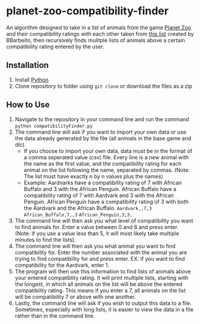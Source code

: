 # planet-zoo-compatibility-finder
An algorithm designed to take in a list of animals from the game [Planet Zoo](https://www.planetzoogame.com/) and their compatibility ratings with each other taken from [this list](https://docs.google.com/spreadsheets/d/16ZLLyfAVrQwxqENqkYrrEvvicrX536iy-kZOWuEUjOA/edit#gid=1594290468) created by BBarbeito, then recursively finds mulitple lists of animals above a certain compatibility rating entered by the user.


## Installation
1. Install [Python](https://www.python.org/downloads/)
2. Clone repository to folder using ```git clone``` or download the files as a zip

## How to Use
1. Navigate to the repository in your command line and run the command ```python compatibilityFinder.py```
2. The command line will ask if you want to import your own data or use the data already generated by the file (all animals in the base game and dlc).
    - If you choose to import your own data, data must be in the format of a comma seperated value (csv) file. Every line is a new animal with the name as the first value, and the compatibility rating for each animal on the list following the name, separated by commas. (Note: The list must have exactly n by n values plus the names)
    - Example: Aardvarks have a compatibility rating of 7 with African Buffalo and 3 with the African Penguin. African Buffalo have a compatibility rating of 7 with Aardvark and 3 with the African Penguin. African Penguin have a compatibility rating of 3 with both the Aardvark and the African Buffalo.
    ```Aardvark,,7,3```
    ```African_Buffalo,7,,3```
    ```African_Penguin,3,3,```
3. The command line will then ask you what level of compatibility you want to find animals for. Enter a value between 0 and 8 and press enter. (Note: if you use a value less than 5, it will most likely take multiple minutes to find the lists).
4. The command line will then ask you what animal you want to find compatibility for. Enter the number associated with the animal you are trying to find compatibility for and press enter. EX: if you want to find compatibility for the Aardvark, enter 1.
5. The program will then use this information to find lists of animals above your entered compatiblity rating. It will print multiple lists, starting with the longest, in which all animals on the list will be above the entered compatibility rating. This means if you enter a 7, all animals on the list will be compatibility 7 or above with one another.
6. Lastly, the command line will ask if you wish to output this data to a file. Sometimes, especially with long lists, it is easier to view the data in a file rather than in the command line.